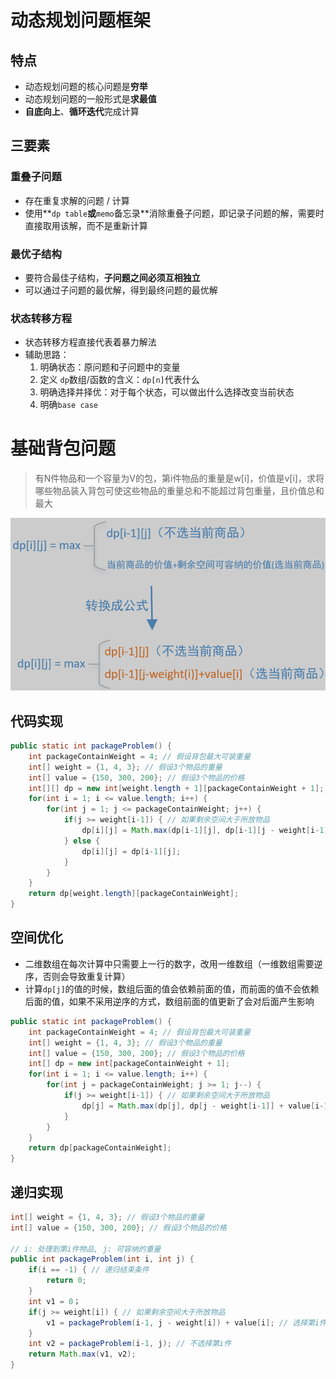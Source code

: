 # 动态规划问题框架

## 特点

- 动态规划问题的核心问题是**穷举**
- 动态规划问题的一般形式是**求最值**
- **自底向上**、**循环迭代**完成计算

## 三要素

### 重叠子问题

- 存在重复求解的问题 / 计算
- 使用**`dp table`**或**`memo`备忘录**消除重叠子问题，即记录子问题的解，需要时直接取用该解，而不是重新计算

### 最优子结构

- 要符合最佳子结构，**子问题之间必须互相独立**
- 可以通过子问题的最优解，得到最终问题的最优解

### 状态转移方程

- 状态转移方程直接代表着暴力解法
- 辅助思路：
  1. 明确状态：原问题和子问题中的变量
  2. 定义 `dp`数组/函数的含义：`dp[n]`代表什么
  3. 明确选择并择优：对于每个状态，可以做出什么选择改变当前状态
  4. 明确`base case`

# 基础背包问题

> 有N件物品和一个容量为V的包，第i件物品的重量是w[i]，价值是v[i]，求将哪些物品装入背包可使这些物品的重量总和不能超过背包重量，且价值总和最大

![递推公式](pics/image-20210706164447793.png)

## 代码实现

```java
public static int packageProblem() {
    int packageContainWeight = 4; // 假设背包最大可装重量
    int[] weight = {1, 4, 3}; // 假设3个物品的重量
    int[] value = {150, 300, 200}; // 假设3个物品的价格
    int[][] dp = new int[weight.length + 1][packageContainWeight + 1];
    for(int i = 1; i <= value.length; i++) {
        for(int j = 1; j <= packageContainWeight; j++) {
            if(j >= weight[i-1]) { // 如果剩余空间大于所放物品
                dp[i][j] = Math.max(dp[i-1][j], dp[i-1][j - weight[i-1] + value[i-1]);
            } else {
                dp[i][j] = dp[i-1][j];
            }
        }
    }
    return dp[weight.length][packageContainWeight];
}
```

## 空间优化

- 二维数组在每次计算中只需要上一行的数字，改用一维数组（一维数组需要逆序，否则会导致重复计算）
- 计算`dp[j]`的值的时候，数组后面的值会依赖前面的值，而前面的值不会依赖后面的值，如果不采用逆序的方式，数组前面的值更新了会对后面产生影响

```java
public static int packageProblem() {
    int packageContainWeight = 4; // 假设背包最大可装重量
    int[] weight = {1, 4, 3}; // 假设3个物品的重量
    int[] value = {150, 300, 200}; // 假设3个物品的价格
    int[] dp = new int[packageContainWeight + 1];
    for(int i = 1; i <= value.length; i++) {
        for(int j = packageContainWeight; j >= 1; j--) {
            if(j >= weight[i-1]) { // 如果剩余空间大于所放物品
                dp[j] = Math.max(dp[j], dp[j - weight[i-1]] + value[i-1]);
            }
        }
    }
    return dp[packageContainWeight];
}
```

## 递归实现

```java
int[] weight = {1, 4, 3}; // 假设3个物品的重量
int[] value = {150, 300, 200}; // 假设3个物品的价格

// i: 处理到第i件物品, j: 可容纳的重量
public int packageProblem(int i, int j) {
    if(i == -1) { // 递归结束条件
        return 0;
    }
    int v1 = 0；
    if(j >= weight[i]) { // 如果剩余空间大于所放物品
        v1 = packageProblem(i-1, j - weight[i]) + value[i]; // 选择第i件
    }
    int v2 = packageProblem(i-1, j); // 不选择第i件
    return Math.max(v1, v2);
}
```

